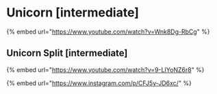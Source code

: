 # Unicorn \[intermediate]

{% embed url="https://www.youtube.com/watch?v=Wnk8Dg-RbCg" %}

## Unicorn Split \[intermediate]

{% embed url="https://www.youtube.com/watch?v=9-LIYoNZ6r8" %}

{% embed url="https://www.instagram.com/p/CFJ5y-JD6xc/" %}
